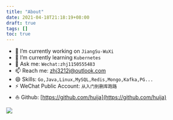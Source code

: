```yaml
---
title: "About"
date: 2021-04-18T21:18:19+08:00
draft: true
tags: []
toc: true
---
```


- 🔭 I’m currently working on `JiangSu-WuXi`
- 🌱 I’m currently learning `Kubernetes`
- 💬 Ask me: `Wechat:zhj1150555483`
- 📫 Reach me: [zhj3212j@outlook.com](mailto:zhj3212j@outlook.com)
- 😄 Skills: `Go,Java,Linux,MySQL,Redis,Mongo,Kafka,PG...`
- ⚡ WeChat Public Account: `从入门到删库跑路`
- ⛵ Github: [https://github.com/huija](https://github.com/huija)

![](https://huija.github.io/images/dog.jpg)
